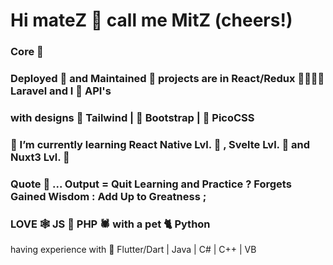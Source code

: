 # Hi mateZ :clinking_glasses: call me MitZ (cheers!)

###   Core :house_with_garden:
###   Deployed :deciduous_tree: and Maintained :bricks: projects are in React/Redux :family_man_woman_girl_boy: Laravel and I :hugs: API's
###   with designs :notebook_with_decorative_cover: Tailwind | :scroll: Bootstrap | :green_book: PicoCSS

### 	:hibiscus: I’m currently learning React Native Lvl. :rose: , Svelte Lvl. :rose: and Nuxt3 Lvl. :rose: 

### 	Quote :thinking: ... Output = Quit Learning and Practice ? Forgets Gained Wisdom : Add Up to Greatness ; 

###   LOVE :spider_web: JS :couple: PHP :spider: with a pet :cat2: Python

having experience with :t-rex: Flutter/Dart | Java | C# | C++ | VB

<!--
Next in line to study
| :seedling: Deno Fresh
| :seedling: Firebase

Emoji
https://github.com/ikatyang/emoji-cheat-sheet/blob/master/README.md


**munetracker/munetracker** is a ✨ _special_ ✨ repository because its `README.md` (this file) appears on your GitHub profile.

Here are some ideas to get you started:

- 🔭 I’m currently working on ...
- 🌱 I’m currently learning ...
- 👯 I’m looking to collaborate on ...
- 🤔 I’m looking for help with ...
- 💬 Ask me about ...
- 📫 How to reach me: ...
- 😄 Pronouns: ...
- 
-->
